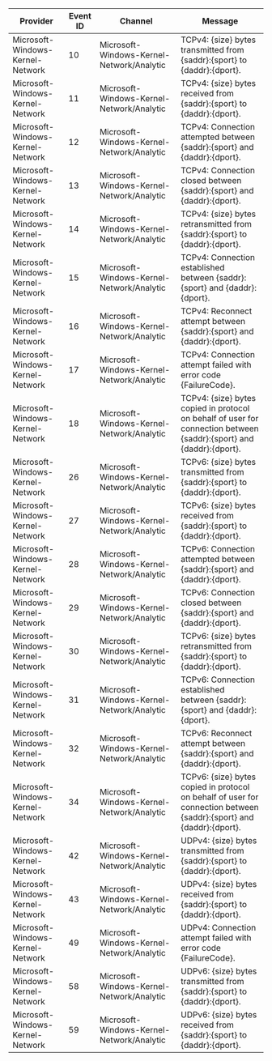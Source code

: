 Provider                          |  Event ID  |  Channel                                    |  Message
----------------------------------|------------|---------------------------------------------|----------------------------------------------------------------------------------------------------------------------
Microsoft-Windows-Kernel-Network  |  10        |  Microsoft-Windows-Kernel-Network/Analytic  |  TCPv4: {size} bytes transmitted from {saddr}:{sport} to {daddr}:{dport}.
Microsoft-Windows-Kernel-Network  |  11        |  Microsoft-Windows-Kernel-Network/Analytic  |  TCPv4: {size} bytes received from {saddr}:{sport} to {daddr}:{dport}.
Microsoft-Windows-Kernel-Network  |  12        |  Microsoft-Windows-Kernel-Network/Analytic  |  TCPv4: Connection attempted between {saddr}:{sport} and {daddr}:{dport}.
Microsoft-Windows-Kernel-Network  |  13        |  Microsoft-Windows-Kernel-Network/Analytic  |  TCPv4: Connection closed between {saddr}:{sport} and {daddr}:{dport}.
Microsoft-Windows-Kernel-Network  |  14        |  Microsoft-Windows-Kernel-Network/Analytic  |  TCPv4: {size} bytes retransmitted from {saddr}:{sport} to {daddr}:{dport}.
Microsoft-Windows-Kernel-Network  |  15        |  Microsoft-Windows-Kernel-Network/Analytic  |  TCPv4: Connection established between {saddr}:{sport} and {daddr}:{dport}.
Microsoft-Windows-Kernel-Network  |  16        |  Microsoft-Windows-Kernel-Network/Analytic  |  TCPv4: Reconnect attempt between {saddr}:{sport} and {daddr}:{dport}.
Microsoft-Windows-Kernel-Network  |  17        |  Microsoft-Windows-Kernel-Network/Analytic  |  TCPv4: Connection attempt failed with error code {FailureCode}.
Microsoft-Windows-Kernel-Network  |  18        |  Microsoft-Windows-Kernel-Network/Analytic  |  TCPv4: {size} bytes copied in protocol on behalf of user for connection between {saddr}:{sport} and {daddr}:{dport}.
Microsoft-Windows-Kernel-Network  |  26        |  Microsoft-Windows-Kernel-Network/Analytic  |  TCPv6: {size} bytes transmitted from {saddr}:{sport} to {daddr}:{dport}.
Microsoft-Windows-Kernel-Network  |  27        |  Microsoft-Windows-Kernel-Network/Analytic  |  TCPv6: {size} bytes received from {saddr}:{sport} to {daddr}:{dport}.
Microsoft-Windows-Kernel-Network  |  28        |  Microsoft-Windows-Kernel-Network/Analytic  |  TCPv6: Connection attempted between {saddr}:{sport} and {daddr}:{dport}.
Microsoft-Windows-Kernel-Network  |  29        |  Microsoft-Windows-Kernel-Network/Analytic  |  TCPv6: Connection closed between {saddr}:{sport} and {daddr}:{dport}.
Microsoft-Windows-Kernel-Network  |  30        |  Microsoft-Windows-Kernel-Network/Analytic  |  TCPv6: {size} bytes retransmitted from {saddr}:{sport} to {daddr}:{dport}.
Microsoft-Windows-Kernel-Network  |  31        |  Microsoft-Windows-Kernel-Network/Analytic  |  TCPv6: Connection established between {saddr}:{sport} and {daddr}:{dport}.
Microsoft-Windows-Kernel-Network  |  32        |  Microsoft-Windows-Kernel-Network/Analytic  |  TCPv6: Reconnect attempt between {saddr}:{sport} and {daddr}:{dport}.
Microsoft-Windows-Kernel-Network  |  34        |  Microsoft-Windows-Kernel-Network/Analytic  |  TCPv6: {size} bytes copied in protocol on behalf of user for connection between {saddr}:{sport} and {daddr}:{dport}.
Microsoft-Windows-Kernel-Network  |  42        |  Microsoft-Windows-Kernel-Network/Analytic  |  UDPv4: {size} bytes transmitted from {saddr}:{sport} to {daddr}:{dport}.
Microsoft-Windows-Kernel-Network  |  43        |  Microsoft-Windows-Kernel-Network/Analytic  |  UDPv4: {size} bytes received from {saddr}:{sport} to {daddr}:{dport}.
Microsoft-Windows-Kernel-Network  |  49        |  Microsoft-Windows-Kernel-Network/Analytic  |  UDPv4: Connection attempt failed with error code {FailureCode}.
Microsoft-Windows-Kernel-Network  |  58        |  Microsoft-Windows-Kernel-Network/Analytic  |  UDPv6: {size} bytes transmitted from {saddr}:{sport} to {daddr}:{dport}.
Microsoft-Windows-Kernel-Network  |  59        |  Microsoft-Windows-Kernel-Network/Analytic  |  UDPv6: {size} bytes received from {saddr}:{sport} to {daddr}:{dport}.